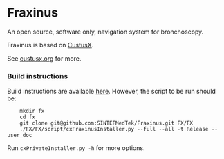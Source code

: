 # Fraxinus
An open source, software only, navigation system for bronchoscopy.

Fraxinus is based on [CustusX](https://github.com/SINTEFMedtek/CustusX).

See [custusx.org](https://www.custusx.org/index.php/applications/fraxinus) for more.

### Build instructions

Build instructions are available [here](https://www.custusx.org/uploads/fraxinus/developer_doc/nightly/build_instructions.html).
However, the script to be run should be:

        mkdir fx
        cd fx 
        git clone git@github.com:SINTEFMedTek/Fraxinus.git FX/FX 
        ./FX/FX/script/cxFraxinusInstaller.py --full --all -t Release --user_doc

Run `cxPrivateInstaller.py -h` for more options.
